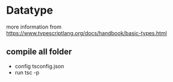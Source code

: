 # Datatype
more information from https://www.typescriptlang.org/docs/handbook/basic-types.html

## compile all folder
- config tsconfig.json
- run tsc -p <folder path>